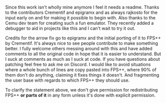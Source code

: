 Since this work isn't wholly mine anymore I feel it needs a readme.
Thanks to the contributors Crementif and epigramx and as always rajkosto for the input early on and for making it possible to begin with. Also thanks to the Cemu dev team for creating such a fun emulator. They recently added a debugger to aid in projects like this and I can't wait to try it out.

Credits for the arrow fix go to epigramx and the initial porting of it to FPS++ by Crementif. It's always nice to see people contribute to make something better. I fully welcome others messing around with this and have added comments to all the original code in hope that it is easier to understand. But I suck at comments as much as I suck at code. If you have questions about patching feel free to ask me on Discord. I would like to avoid situations where a whole bunch of lines are copy pasted into FPS++, where 90% of them don't do anything, claiming it fixes things it doesn't. And fragmenting the user base with regards to which FPS++ they should use.

To clarify the statement above, we don't give permission for redistributing FPS++ **or parts of it** in any form unless it's done with explicit permission.
